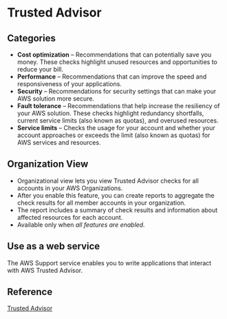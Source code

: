 # Trusted Advisor

## Categories
- **Cost optimization** – Recommendations that can potentially save you money. These checks highlight unused resources and opportunities to reduce your bill.
- **Performance** – Recommendations that can improve the speed and responsiveness of your applications.
- **Security** – Recommendations for security settings that can make your AWS solution more secure.
- **Fault tolerance** – Recommendations that help increase the resiliency of your AWS solution. These checks highlight redundancy shortfalls, current service limits (also known as quotas), and overused resources.
- **Service limits** – Checks the usage for your account and whether your account approaches or exceeds the limit (also known as quotas) for AWS services and resources.

## Organization View

- Organizational view lets you view Trusted Advisor checks for all accounts in your AWS Organizations. 
- After you enable this feature, you can create reports to aggregate the check results for all member accounts in your organization. 
- The report includes a summary of check results and information about affected resources for each account.
- Available only when _all features are enabled._

## Use as a web service

The AWS Support service enables you to write applications that interact with AWS Trusted Advisor.

## Reference
[Trusted Advisor](https://docs.aws.amazon.com/awssupport/latest/user/trustedadvisor.html)
